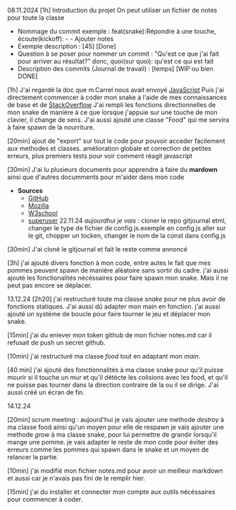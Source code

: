 
08.11.2024
[1h]
Introduction du projet
On peut utiliser un fichier de notes pour toute la classe
- Nommage du commit exemple : feat(snake):Répondre à une touche, écoute(kickoff): - - Ajouter notes
- Exemple description : [45] [Done]
- Question à se poser pour nommer un commit : "Qu'est ce que j'ai fait pour arriver au résultat?" donc, quoi(sur quoi): qu'est ce qui est fait
- Description des commits (Journal de travail) : [temps] [WIP ou bien DONE]

[1h]
J'ai regardé la doc que m.Carrel nous avait envoyé [JavaScript](https://fr.javascript.info/)
Puis j'ai directement commencer à coder mon snake à l'aide de mes connaissances de base et de [StackOverflow](https://stackoverflow.com/questions/4416505/how-to-take-keyboard-input-in-javascript)
J'ai rempli les fonctions directionnelles de mon snake de manière à ce que lorsque j'appuie sur une touche de mon clavier, il change de sens.
J'ai aussi ajouté une classe "Food" qui me servira à faire spawn de la nourriture.

[20min]
ajout de "export" sur tout le code pour pouvoir acceder facilement aux methodes et classes.
amélioration globale et correction de petites erreurs, plus premiers tests pour voir comment réagit javascript

[30min]
J'ai lu plusieurs documents pour apprendre à faire du **mardown** ainsi que d'autres documments pour m'aider dans mon code
- **Sources**
	- [GitHub](https://docs.github.com/en/get-started/writing-on-github/getting-started-with-writing-and-formatting-on-github/basic-writing-and-formatting-syntax#relative-links)
	- [Mozilla](https://developer.mozilla.org/en-US/docs/Web/JavaScript/Reference/Statements/export)
	- [W3school](https://www.w3schools.com/js/js_htmldom_html.asp)
	- [superuser](https://superuser.com/questions/586177/how-to-use-markdown-in-notepad)
22.11.24
*aujourdhui je vais :*
cloner le repo gitjournal etml, changer le type de fichier de config.js.exemple en config.js 
aller sur le git, chopper un tocken, changer le nom de la const dans config.js

[30min]
J'ai cloné le gitjournal et fait le reste comme annoncé

[3h]
j'ai ajouté divers fonction à mon code, entre autes le fait que mes pommes peuvent spawn de manière alèatoire sans sortir du cadre.
j'ai aussi ajouté les fonctionalités nécéssaires pour faire spawn mon snake. Mais il ne peut pas encore se déplacer.
	
13.12.24
[2h20]
j'ai restructuré toute ma classe *snake* pour ne plus avoir de fonctions statiques. J'ai aussi dû adapter mon main en fonction.
j'ai aussi ajouté un système de boucle pour faire tourner le jeu et déplacer mon snake.

[15min]
j'ai du enlever mon token github de mon fichier notes.md car il refusait de push un secret github.

[10min]
j'ai restructuré ma classe *food* tout en adaptant mon *main*.

[40 min]
j'ai ajouté des fonctionnalités à ma classe snake pour qu'il puisse mourir si il touche un mur et qu'il détécte
les colisions avec les food, et qu'il ne puisse pas tourner dans la direction contraire de la ou il se dirige.
J'ai aussi créé un écran de fin.

14.12.24

[20min]
scrum meeting : aujourd'hui je vais ajouter une methode _destroy_ à ma classe food ainsi qu'un moyen pour elle de respawn
je vais ajouter une methode _grow_ à ma classe snake, pour lui permettre de grandir lorsqu'il mange une pomme.
je vais adapter le reste de mon code pour éviter des erreurs comme les pommes qui spawn dans le snake et un moyen de relancer la partie.

[10min]
j'ai modifié mon fichier notes.md pour avoir un meilleur markdown et aussi car je n'avais pas fini de le remplir hier.

[15min]
j'ai du installer et connecter mon compte aux outils nécéssaires pour commencer à coder.